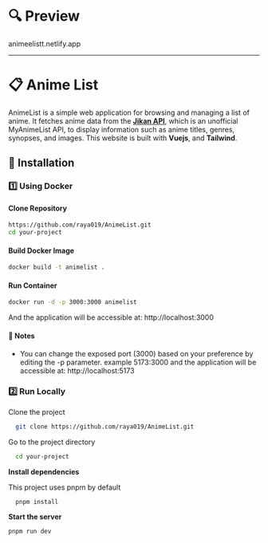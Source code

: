 
# 🔍 Preview

animeelistt.netlify.app

---


# 📋 Anime List

AnimeList is a simple web application for browsing and managing a list of anime. It fetches anime data from the **[Jikan API](https://jikan.moe/)**, which is an unofficial MyAnimeList API, to display information such as anime titles, genres, synopses, and images. This website is built with **Vuejs**, and **Tailwind**.





## 🚀 Installation

### 1️⃣ Using Docker

#### Clone Repository
```bash
https://github.com/raya019/AnimeList.git
cd your-project
```
#### Build Docker Image

```bash
docker build -t animelist .
```

#### Run Container
```bash
docker run -d -p 3000:3000 animelist
```

And the application will be accessible at: http://localhost:3000

#### 📄 Notes

- You can change the exposed port (3000) based on your preference by editing the -p parameter. example 5173:3000 and the application will be accessible at: http://localhost:5173

### 2️⃣ Run Locally

Clone the project

```bash
  git clone https://github.com/raya019/AnimeList.git

```

Go to the project directory

```bash
  cd your-project
```

**Install dependencies**

This project uses pnpm by default

```bash
  pnpm install
```
**Start the server**

```bash
pnpm run dev
```


    